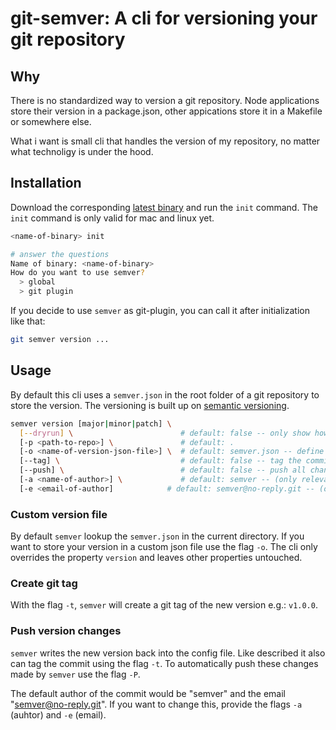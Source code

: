 # git-semver: A cli for versioning your git repository

## Why

There is no standardized way to version a git repository. Node applications store their version in a package.json, other appications store it in a Makefile or somewhere else.

What i want is small cli that handles the version of my repository, no matter what technoligy is under the hood.

## Installation

Download the corresponding [latest binary](https://github.com/meinto/git-semver/releases) and run the `init` command. The `init` command is only valid for mac and linux yet.

```bash
<name-of-binary> init

# answer the questions
Name of binary: <name-of-binary>
How do you want to use semver?
  > global
  > git plugin
```

If you decide to use `semver` as git-plugin, you can call it after initialization like that:

```bash
git semver version ...
```

## Usage

By default this cli uses a `semver.json` in the root folder of a git repository to store the version. The versioning is built up on [semantic versioning](https://semver.org/).

```bash
semver version [major|minor|patch] \
  [--dryrun] \                        # default: false -- only show how version would change
  [-p <path-to-repo>] \               # default: .
  [-o <name-of-version-json-file>] \  # default: semver.json -- define alternative version json file
  [--tag] \                           # default: false -- tag the commit with the new version
  [--push] \                          # default: false -- push all changes made by semver
  [-a <name-of-author>] \             # default: semver -- (only relevant when --push is set)
  [-e <email-of-author]            # default: semver@no-reply.git -- (only relevant when --push is set)
```

### Custom version file

By default `semver` lookup the `semver.json` in the current directory. If you want to store your version in a custom json file use the flag `-o`. The cli only overrides the property `version` and leaves other properties untouched.

### Create git tag

With the flag `-t`, `semver` will create a git tag of the new version e.g.: `v1.0.0`.

### Push version changes

`semver` writes the new version back into the config file. Like described it also can tag the commit using the flag `-t`. To automatically push these changes made by `semver` use the flag `-P`.

The default author of the commit would be "semver" and the email "semver@no-reply.git". If you want to change this, provide the flags `-a` (auhtor) and `-e` (email).